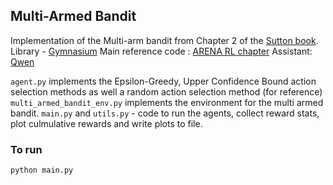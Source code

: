 ## Multi-Armed Bandit

Implementation of the Multi-arm bandit from Chapter 2 of the [Sutton book](https://www.andrew.cmu.edu/course/10-703/textbook/BartoSutton.pdf).
Library - [Gymnasium](https://gymnasium.farama.org/)
Main reference code : [ARENA RL chapter](https://github.com/callummcdougall/ARENA_3.0/tree/main/chapter2_rl)
Assistant: [Qwen](chat.qwen.ai) 

`agent.py` implements the Epsilon-Greedy, Upper Confidence Bound action selection methods as well a random action selection method (for reference)
`multi_armed_bandit_env.py` implements the environment for the multi armed bandit.
`main.py` and `utils.py` - code to run the agents, collect reward stats, plot culmulative rewards and write plots to file.

### To run
`python main.py`
